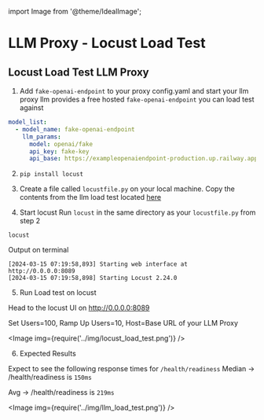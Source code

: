 import Image from '@theme/IdealImage';

# LLM Proxy - Locust Load Test

## Locust Load Test LLM Proxy 

1. Add `fake-openai-endpoint` to your proxy config.yaml and start your llm proxy
llm provides a free hosted `fake-openai-endpoint` you can load test against

```yaml
model_list:
  - model_name: fake-openai-endpoint
    llm_params:
      model: openai/fake
      api_key: fake-key
      api_base: https://exampleopenaiendpoint-production.up.railway.app/
```

2. `pip install locust`

3. Create a file called `locustfile.py` on your local machine. Copy the contents from the llm load test located [here](https://github.com/BerriAI/llm/blob/main/.github/workflows/locustfile.py)

4. Start locust
  Run `locust` in the same directory as your `locustfile.py` from step 2

  ```shell
  locust
  ```

  Output on terminal 
  ```
  [2024-03-15 07:19:58,893] Starting web interface at http://0.0.0.0:8089
  [2024-03-15 07:19:58,898] Starting Locust 2.24.0
  ```

5. Run Load test on locust

  Head to the locust UI on http://0.0.0.0:8089

  Set Users=100, Ramp Up Users=10, Host=Base URL of your LLM Proxy

  <Image img={require('../img/locust_load_test.png')} />

6. Expected Results

  Expect to see the following response times for `/health/readiness` 
  Median → /health/readiness is `150ms`

  Avg →  /health/readiness is `219ms`

  <Image img={require('../img/llm_load_test.png')} />

